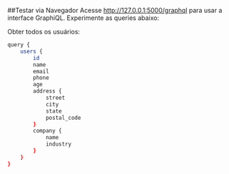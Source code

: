 ##Testar via Navegador
Acesse http://127.0.0.1:5000/graphql para usar a interface GraphiQL. Experimente as queries abaixo:

Obter todos os usuários:
```bash
query {
    users {
        id
        name
        email
        phone
        age
        address {
            street
            city
            state
            postal_code
        }
        company {
            name
            industry
        }
    }
}

```
